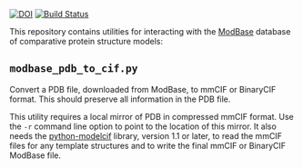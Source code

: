 [![DOI](https://zenodo.org/badge/DOI/10.5281/zenodo.6395096.svg)](https://doi.org/10.5281/zenodo.6395096)
[![Build Status](https://github.com/salilab/modbase_utils/workflows/build/badge.svg)](https://github.com/salilab/modbase_utils/actions?query=workflow%3Abuild)

This repository contains utilities for interacting with the
[ModBase](https://modbase.compbio.ucsf.edu/) database of
comparative protein structure models:

## `modbase_pdb_to_cif.py`

Convert a PDB file, downloaded from ModBase, to mmCIF or BinaryCIF format.
This should preserve all information in the PDB file.

This utility requires a local mirror of PDB in compressed mmCIF format.
Use the `-r` command line option to point to the location of this mirror.
It also needs the [python-modelcif](https://github.com/ihmwg/python-modelcif)
library, version 1.1 or later, to read the mmCIF files for any template
structures and to write the final mmCIF or BinaryCIF ModBase file.
